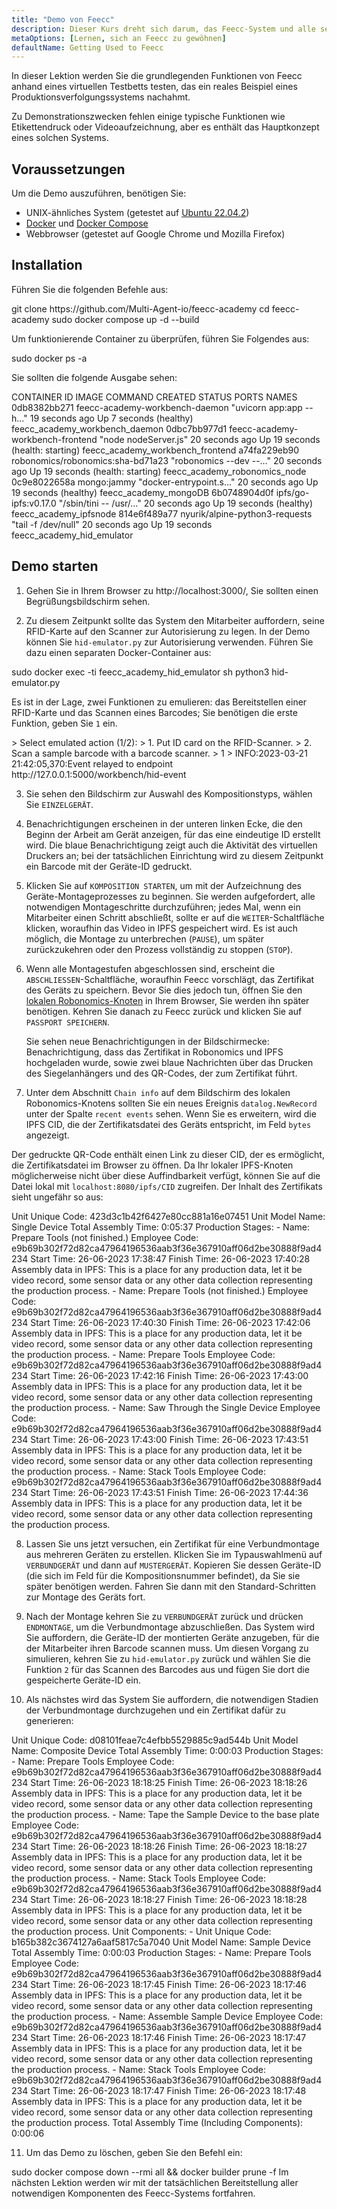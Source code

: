 ```yaml
---
title: "Demo von Feecc"
description: Dieser Kurs dreht sich darum, das Feecc-System und alle seine Komponenten kennenzulernen.
metaOptions: [Lernen, sich an Feecc zu gewöhnen]
defaultName: Getting Used to Feecc
---
```


<RoboAcademyText fWeight="500">
In dieser Lektion werden Sie die grundlegenden Funktionen von Feecc anhand eines virtuellen Testbetts testen, das ein reales Beispiel eines Produktionsverfolgungssystems nachahmt.
</RoboAcademyText>

Zu Demonstrationszwecken fehlen einige typische Funktionen wie Etikettendruck oder Videoaufzeichnung, aber es enthält das Hauptkonzept eines solchen Systems.

## Voraussetzungen

Um die Demo auszuführen, benötigen Sie:

- UNIX-ähnliches System (getestet auf [Ubuntu 22.04.2](https://releases.ubuntu.com/jammy/))
- [Docker](https://docs.docker.com/engine/install/ubuntu/) und [Docker Compose](https://docs.docker.com/compose/)
- Webbrowser (getestet auf Google Chrome und Mozilla Firefox)

## Installation

Führen Sie die folgenden Befehle aus:

<LessonCodeWrapper language="bash">
git clone https://github.com/Multi-Agent-io/feecc-academy
cd feecc-academy
sudo docker compose up -d --build
</LessonCodeWrapper>

Um funktionierende Container zu überprüfen, führen Sie Folgendes aus:

<LessonCodeWrapper language="bash">
sudo docker ps -a
</LessonCodeWrapper>

Sie sollten die folgende Ausgabe sehen:

<LessonCodeWrapper language="bash" codeClass="big-code" noLines noCopyIcon>
CONTAINER ID   IMAGE                               COMMAND                  CREATED          STATUS                             PORTS     NAMES
0db8382bb271   feecc-academy-workbench-daemon      "uvicorn app:app --h…"   19 seconds ago   Up 7 seconds (healthy)                       feecc_academy_workbench_daemon
0dbc7bb977d1   feecc-academy-workbench-frontend    "node nodeServer.js"     20 seconds ago   Up 19 seconds (health: starting)             feecc_academy_workbench_frontend
a74fa229eb90   robonomics/robonomics:sha-bd71a23   "robonomics --dev --…"   20 seconds ago   Up 19 seconds (health: starting)             feecc_academy_robonomics_node
0c9e8022658a   mongo:jammy                         "docker-entrypoint.s…"   20 seconds ago   Up 19 seconds (healthy)                      feecc_academy_mongoDB
6b0748904d0f   ipfs/go-ipfs:v0.17.0                "/sbin/tini -- /usr/…"   20 seconds ago   Up 19 seconds (healthy)                      feecc_academy_ipfsnode
814e6f489a77   nyurik/alpine-python3-requests      "tail -f /dev/null"      20 seconds ago   Up 19 seconds                                feecc_academy_hid_emulator
</LessonCodeWrapper>

## Demo starten

1. Gehen Sie in Ihrem Browser zu http://localhost:3000/, Sie sollten einen Begrüßungsbildschirm sehen.

2. Zu diesem Zeitpunkt sollte das System den Mitarbeiter auffordern, seine RFID-Karte auf den Scanner zur Autorisierung zu legen. In der Demo können Sie `hid-emulator.py` zur Autorisierung verwenden. Führen Sie dazu einen separaten Docker-Container aus:

<LessonCodeWrapper language="bash">
sudo docker exec -ti feecc_academy_hid_emulator sh
python3 hid-emulator.py
</LessonCodeWrapper>

Es ist in der Lage, zwei Funktionen zu emulieren: das Bereitstellen einer RFID-Karte und das Scannen eines Barcodes; Sie benötigen die erste Funktion, geben Sie `1` ein.

<LessonCodeWrapper language="bash" codeClass="big-code" noLines noCopyIcon>
> Select emulated action (1/2): 
>  1. Put ID card on the RFID-Scanner.
>  2. Scan a sample barcode with a barcode scanner.
> 1
> INFO:2023-03-21 21:42:05,370:Event relayed to endpoint http://127.0.0.1:5000/workbench/hid-event
</LessonCodeWrapper>

3. Sie sehen den Bildschirm zur Auswahl des Kompositionstyps, wählen Sie `EINZELGERÄT`.

<LessonImages src="feecc-course/menu.png" alt="Feecc start menu"/>

4. Benachrichtigungen erscheinen in der unteren linken Ecke, die den Beginn der Arbeit am Gerät anzeigen, für das eine eindeutige ID erstellt wird. Die blaue Benachrichtigung zeigt auch die Aktivität des virtuellen Druckers an; bei der tatsächlichen Einrichtung wird zu diesem Zeitpunkt ein Barcode mit der Geräte-ID gedruckt.

<LessonImages src="feecc-course/single_device.png" alt="Single device composition"/>

5. Klicken Sie auf `KOMPOSITION STARTEN`, um mit der Aufzeichnung des Geräte-Montageprozesses zu beginnen. Sie werden aufgefordert, alle notwendigen Montageschritte durchzuführen; jedes Mal, wenn ein Mitarbeiter einen Schritt abschließt, sollte er auf die `WEITER`-Schaltfläche klicken, woraufhin das Video in IPFS gespeichert wird. Es ist auch möglich, die Montage zu unterbrechen (`PAUSE`), um später zurückzukehren oder den Prozess vollständig zu stoppen (`STOP`).

6. Wenn alle Montagestufen abgeschlossen sind, erscheint die `ABSCHLIESSEN`-Schaltfläche, woraufhin Feecc vorschlägt, das Zertifikat des Geräts zu speichern. Bevor Sie dies jedoch tun, öffnen Sie den [lokalen Robonomics-Knoten](https://polkadot.js.org/apps/?rpc=ws%3A%2F%2F127.0.0.1%3A9944#/explorer) in Ihrem Browser, Sie werden ihn später benötigen. Kehren Sie danach zu Feecc zurück und klicken Sie auf `PASSPORT SPEICHERN`.
    
    Sie sehen neue Benachrichtigungen in der Bildschirmecke: Benachrichtigung, dass das Zertifikat in Robonomics und IPFS hochgeladen wurde, sowie zwei blaue Nachrichten über das Drucken des Siegelanhängers und des QR-Codes, der zum Zertifikat führt.

<LessonImages src="feecc-course/single_certificate.png" alt="Cetrificate of single composition"/>

7. Unter dem Abschnitt `Chain info` auf dem Bildschirm des lokalen Robonomics-Knotens sollten Sie ein neues Ereignis `datalog.NewRecord` unter der Spalte `recent events` sehen. Wenn Sie es erweitern, wird die IPFS CID, die der Zertifikatsdatei des Geräts entspricht, im Feld `bytes` angezeigt.

<LessonImages src="feecc-course/single_datalog.png" alt="Datalog of single composition"/>

Der gedruckte QR-Code enthält einen Link zu dieser CID, der es ermöglicht, die Zertifikatsdatei im Browser zu öffnen. Da Ihr lokaler IPFS-Knoten möglicherweise nicht über diese Auffindbarkeit verfügt, können Sie auf die Datei lokal mit `localhost:8080/ipfs/CID` zugreifen. Der Inhalt des Zertifikats sieht ungefähr so aus:

<LessonCodeWrapper language="json" codeClass="big-code" noLines noCopyIcon>
Unit Unique Code: 423d3c1b42f6427e80cc881a16e07451
Unit Model Name: Single Device
Total Assembly Time: 0:05:37
Production Stages:
- Name: Prepare Tools (not finished.)
  Employee Code: e9b69b302f72d82ca47964196536aab3f36e367910aff06d2be30888f9ad4234
  Start Time: 26-06-2023 17:38:47
  Finish Time: 26-06-2023 17:40:28
  Assembly data in IPFS: This is a place for any production data, let it be video
    record, some sensor data or any other data collection representing the production
    process.
- Name: Prepare Tools (not finished.)
  Employee Code: e9b69b302f72d82ca47964196536aab3f36e367910aff06d2be30888f9ad4234
  Start Time: 26-06-2023 17:40:30
  Finish Time: 26-06-2023 17:42:06
  Assembly data in IPFS: This is a place for any production data, let it be video
    record, some sensor data or any other data collection representing the production
    process.
- Name: Prepare Tools
  Employee Code: e9b69b302f72d82ca47964196536aab3f36e367910aff06d2be30888f9ad4234
  Start Time: 26-06-2023 17:42:16
  Finish Time: 26-06-2023 17:43:00
  Assembly data in IPFS: This is a place for any production data, let it be video
    record, some sensor data or any other data collection representing the production
    process.
- Name: Saw Through the Single Device
  Employee Code: e9b69b302f72d82ca47964196536aab3f36e367910aff06d2be30888f9ad4234
  Start Time: 26-06-2023 17:43:00
  Finish Time: 26-06-2023 17:43:51
  Assembly data in IPFS: This is a place for any production data, let it be video
    record, some sensor data or any other data collection representing the production
    process.
- Name: Stack Tools
  Employee Code: e9b69b302f72d82ca47964196536aab3f36e367910aff06d2be30888f9ad4234
  Start Time: 26-06-2023 17:43:51
  Finish Time: 26-06-2023 17:44:36
  Assembly data in IPFS: This is a place for any production data, let it be video
    record, some sensor data or any other data collection representing the production
    process.
</LessonCodeWrapper>

8. Lassen Sie uns jetzt versuchen, ein Zertifikat für eine Verbundmontage aus mehreren Geräten zu erstellen. Klicken Sie im Typauswahlmenü auf `VERBUNDGERÄT` und dann auf `MUSTERGERÄT`. Kopieren Sie dessen Geräte-ID (die sich im Feld für die Kompositionsnummer befindet), da Sie sie später benötigen werden. Fahren Sie dann mit den Standard-Schritten zur Montage des Geräts fort.

9. Nach der Montage kehren Sie zu `VERBUNDGERÄT` zurück und drücken `ENDMONTAGE`, um die Verbundmontage abzuschließen. Das System wird Sie auffordern, die Geräte-ID der montierten Geräte anzugeben, für die der Mitarbeiter ihren Barcode scannen muss. Um diesen Vorgang zu simulieren, kehren Sie zu `hid-emulator.py` zurück und wählen Sie die Funktion `2` für das Scannen des Barcodes aus und fügen Sie dort die gespeicherte Geräte-ID ein.

10. Als nächstes wird das System Sie auffordern, die notwendigen Stadien der Verbundmontage durchzugehen und ein Zertifikat dafür zu generieren:

<LessonCodeWrapper language="json" codeClass="big-code" noLines noCopyIcon>
Unit Unique Code: d08101feae7c4efbb5529885c9ad544b
Unit Model Name: Composite Device
Total Assembly Time: 0:00:03
Production Stages:
- Name: Prepare Tools
  Employee Code: e9b69b302f72d82ca47964196536aab3f36e367910aff06d2be30888f9ad4234
  Start Time: 26-06-2023 18:18:25
  Finish Time: 26-06-2023 18:18:26
  Assembly data in IPFS: This is a place for any production data, let it be video
    record, some sensor data or any other data collection representing the production
    process.
- Name: Tape the Sample Device to the base plate
  Employee Code: e9b69b302f72d82ca47964196536aab3f36e367910aff06d2be30888f9ad4234
  Start Time: 26-06-2023 18:18:26
  Finish Time: 26-06-2023 18:18:27
  Assembly data in IPFS: This is a place for any production data, let it be video
    record, some sensor data or any other data collection representing the production
    process.
- Name: Stack Tools
  Employee Code: e9b69b302f72d82ca47964196536aab3f36e367910aff06d2be30888f9ad4234
  Start Time: 26-06-2023 18:18:27
  Finish Time: 26-06-2023 18:18:28
  Assembly data in IPFS: This is a place for any production data, let it be video
    record, some sensor data or any other data collection representing the production
    process.
Unit Components:
- Unit Unique Code: b165b382c3674127a6aaf5817c5a7040
  Unit Model Name: Sample Device
  Total Assembly Time: 0:00:03
  Production Stages:
  - Name: Prepare Tools
    Employee Code: e9b69b302f72d82ca47964196536aab3f36e367910aff06d2be30888f9ad4234
    Start Time: 26-06-2023 18:17:45
    Finish Time: 26-06-2023 18:17:46
    Assembly data in IPFS: This is a place for any production data, let it be video
      record, some sensor data or any other data collection representing the production
      process.
  - Name: Assemble Sample Device
    Employee Code: e9b69b302f72d82ca47964196536aab3f36e367910aff06d2be30888f9ad4234
    Start Time: 26-06-2023 18:17:46
    Finish Time: 26-06-2023 18:17:47
    Assembly data in IPFS: This is a place for any production data, let it be video
      record, some sensor data or any other data collection representing the production
      process.
  - Name: Stack Tools
    Employee Code: e9b69b302f72d82ca47964196536aab3f36e367910aff06d2be30888f9ad4234
    Start Time: 26-06-2023 18:17:47
    Finish Time: 26-06-2023 18:17:48
    Assembly data in IPFS: This is a place for any production data, let it be video
      record, some sensor data or any other data collection representing the production
      process.
Total Assembly Time (Including Components): 0:00:06
</LessonCodeWrapper>

11. Um das Demo zu löschen, geben Sie den Befehl ein:

<LessonCodeWrapper language="bash">
sudo docker compose down --rmi all && docker builder prune -f
</LessonCodeWrapper>

<RoboAcademyText fWeight="500">
Im nächsten Lektion werden wir mit der tatsächlichen Bereitstellung aller notwendigen Komponenten des Feecc-Systems fortfahren.
</RoboAcademyText>
